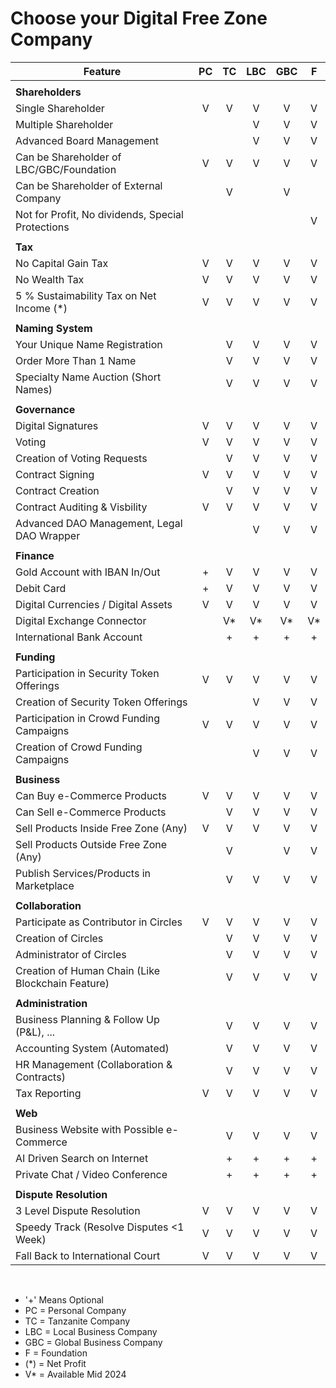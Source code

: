 # Choose your Digital Free Zone Company

| Feature                                           |  PC   |  TC   |  LBC  |  GBC  |   F   |
| ------------------------------------------------- | :---: | :---: | :---: | :---: | :---: |
|                                                   |       |       |       |       |       |
| **Shareholders**                                  |       |       |       |       |       |
| Single Shareholder                                |   V   |   V   |   V   |   V   |   V   |
| Multiple Shareholder                              |       |       |   V   |   V   |   V   |
| Advanced Board Management                         |       |       |   V   |   V   |   V   |
| Can be Shareholder of LBC/GBC/Foundation          |   V   |   V   |   V   |   V   |   V   |
| Can be Shareholder of External Company                |       |   V   |       |   V   |       |
| Not for Profit, No dividends, Special Protections |       |       |       |       |   V   |
|                                                   |       |       |       |       |       |
| **Tax**                                           |       |       |       |       |       |
| No Capital Gain Tax                               |   V   |   V   |   V   |   V   |   V   |
| No Wealth Tax                                     |   V   |   V   |   V   |   V   |   V   |
| 5 % Sustaimability Tax on Net Income (*)          |   V   |   V   |   V   |   V   |   V   |
|                                                   |       |       |       |       |       |
| **Naming System**                                 |       |       |       |       |       |
| Your Unique Name Registration                     |       |   V   |   V   |   V   |   V   |
| Order More Than 1 Name                            |       |   V   |   V   |   V   |   V   |
| Specialty Name Auction (Short Names)              |       |   V   |   V   |   V   |   V   |
|                                                   |       |       |       |       |       |
| **Governance**                                    |       |       |       |       |       |
| Digital Signatures                                |   V   |   V   |   V   |   V   |   V   |
| Voting                                            |   V   |   V   |   V   |   V   |   V   |
| Creation of Voting Requests                       |       |   V   |   V   |   V   |   V   |
| Contract Signing                                  |   V   |   V   |   V   |   V   |   V   |
| Contract Creation                                 |       |   V   |   V   |   V   |   V   |
| Contract Auditing & Visbility                     |   V   |   V   |   V   |   V   |   V   |
| Advanced DAO Management, Legal DAO Wrapper        |       |       |   V   |   V   |   V   |
|                                                   |       |       |       |       |       |
| **Finance**                                       |       |       |       |       |       |
| Gold Account with IBAN In/Out                     |   +   |   V   |   V   |   V   |   V   |
| Debit Card                                        |   +   |   V   |   V   |   V   |   V   |
| Digital Currencies  / Digital Assets              |   V   |   V   |   V   |   V   |   V   |
| Digital Exchange Connector                        |       |  V*   |  V*   |  V*   |  V*   |
| International Bank Account                        |       |   +   |   +   |   +   |   +   |
|                                                   |       |       |       |       |       |
| **Funding**                                       |       |       |       |       |       |
| Participation in Security Token Offerings          |   V   |   V   |   V   |   V   |   V   |
| Creation of Security Token Offerings              |       |       |   V   |   V   |   V   |
| Participation in Crowd Funding Campaigns           |   V   |   V   |   V   |   V   |   V   |
| Creation of Crowd Funding Campaigns                |       |       |   V   |   V   |   V   |
|                                                   |       |       |       |       |       |
| **Business**                                      |       |       |       |       |       |
| Can Buy e-Commerce Products                        |   V   |   V   |   V   |   V   |   V   |
| Can Sell e-Commerce Products                       |       |   V   |   V   |   V   |   V   |
| Sell Products Inside Free Zone (Any)               |   V   |   V   |   V   |   V   |   V   |
| Sell Products Outside Free Zone (Any)              |       |   V   |       |   V   |   V   |
| Publish Services/Products in Marketplace          |       |   V   |   V   |   V   |   V   |
|                                                   |       |       |       |       |       |
| **Collaboration**                                 |       |       |       |       |       |
| Participate as Contributor in Circles              |   V   |   V   |   V   |   V   |   V   |
| Creation of Circles                                |       |   V   |   V   |   V   |   V   |
| Administrator of Circles                           |       |   V   |   V   |   V   |   V   |
| Creation of Human Chain (Like Blockchain Feature) |       |   V   |   V   |   V   |   V   |
|                                                   |       |       |       |       |       |
| **Administration**                                |       |       |       |       |       |
| Business Planning & Follow Up (P&L), ...          |       |   V   |   V   |   V   |   V   |
| Accounting System (Automated)                     |       |   V   |   V   |   V   |   V   |
| HR Management (Collaboration & Contracts)         |       |   V   |   V   |   V   |   V   |
| Tax Reporting                                     |   V   |   V   |   V   |   V   |   V   |
|                                                   |       |       |       |       |       |
| **Web**                                           |       |       |       |       |       |
| Business Website with Possible e-Commerce         |       |   V   |   V   |   V   |   V   |
| AI Driven Search on Internet                      |       |   +   |   +   |   +   |   +   |
| Private Chat / Video Conference                   |       |   +   |   +   |   +   |   +   |
|                                                   |       |       |       |       |       |
| **Dispute Resolution**                            |       |       |       |       |       |
| 3 Level Dispute Resolution                        |   V   |   V   |   V   |   V   |   V   |
| Speedy Track (Resolve Disputes <1 Week)           |   V   |   V   |   V   |   V   |   V   |
| Fall Back to International Court                  |   V   |   V   |   V   |   V   |   V   |

<br>

- '+' Means Optional
- PC = Personal Company
- TC = Tanzanite Company
- LBC = Local Business Company
- GBC = Global Business Company
- F = Foundation
- (*) = Net Profit
- V* = Available Mid 2024
